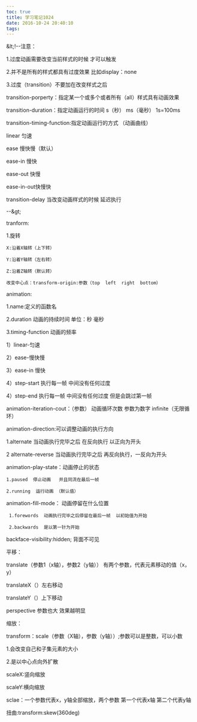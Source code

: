 ```yaml
---
toc: true
title: 学习笔记1024
date: 2016-10-24 20:40:10
tags:
---
```

\&lt;!--注意：

   1.过度动画需要改变当前样式的时候 才可以触发

   2.并不是所有的样式都具有过度效果 比如display：none

   3.过度（transition）不要加在改变样式之后

   transition-porperty：指定某一个或多个或者所有（all）样式具有动画效果

   transition-duration：指定动画运行的时间 s（秒）  ms（毫秒） 1s=100ms

   transition-timing-function:指定动画运行的方式 （动画曲线）

   linear  匀速

   ease   慢快慢（默认）

   ease-in  慢快

   ease-out  快慢

   ease-in-out快慢快

   transition-delay 当改变动画样式的时候  延迟执行

  --\&gt;

tranform:

   1.旋转

    X:沿着X轴转（上下转）

    Y:沿着Y轴转（左右转）

    Z:沿着Z轴转（默认转）

    改变中心点：transform-origin:参数（top  left  right  bottom）

animation:

  1.name:定义的函数名

  2.duration 动画的持续时间  单位：秒 毫秒

  3.timing-function 动画的频率

  1）linear-匀速

  2）ease-慢快慢

  3）ease-in  慢快

  4）step-start 执行每一帧 中间没有任何过度

  4）step-end   执行每一帧 中间没有任何过度    但是会跳过第一帧

  animation-iteration-cout：（参数）  动画循环次数   参数为数字  infinite（无限循环）

  animation-direction:可以调整动画的执行方向

   1.alternate 当动画执行完毕之后  在反向执行  以正向为开头

   2 alternate-reverse 当动画执行完毕之后 再反向执行，一反向为开头

   animation-play-state：动画停止的状态

    1.paused  停止动画   并且同流在最后一帧

    2.running  运行动画 （默认值）

   animation-fill-mode： 动画停留在什么位置

     1.forewords  动画执行完毕之后停留在最后一帧  以初始值为开始

     2.backwards  是以第一针为开始

backface-visibility:hidden; 背面不可见

平移：

   translate（参数1（x轴），参数2（y轴））  有两个参数，代表元素移动的值（x，y）

   translateX（）左右移动

   translateY（）上下移动

   perspective  参数也大  效果越明显

缩放：

   transform：scale（参数（X轴），参数（y轴））;参数可以是整数，可以小数

   1.会改变自己和子集元素的大小

   2.是以中心点向外扩散

   scaleX:竖向缩放

   scaleY:横向缩放

   sclae：一个参数代表x，y轴全部缩放，两个参数 第一个代表x轴   第二个代表y轴

扭曲:transform:skew(360deg)